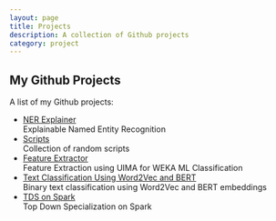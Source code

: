 ```yaml
---
layout: page
title: Projects
description: A collection of Github projects
category: project
---
```


## My Github Projects

A list of my Github projects:

* [NER Explainer](https://github.com/micophilip/ner-explainer)  
  Explainable Named Entity Recognition
* [Scripts](https://github.com/micophilip/scripts)  
  Collection of random scripts
* [Feature Extractor](https://github.com/micophilip/feature-extractor)  
  Feature Extraction using UIMA for WEKA ML Classification
* [Text Classification Using Word2Vec and BERT](https://github.com/micophilip/text-classification-word2vec-bert)  
  Binary text classification using Word2Vec and BERT embeddings
* [TDS on Spark](https://github.com/micophilip/tds-spark)  
  Top Down Specialization on Spark